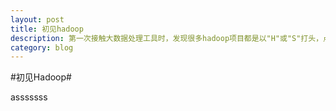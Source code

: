 ```yaml
---
layout: post
title: 初见hadoop
description: 第一次接触大数据处理工具时，发现很多hadoop项目都是以"H"或"S"打头，点解？
category: blog
---
```


#初见Hadoop#

 
asssssss



[Andy阿离]:    http://copoo.github.io  "Andy阿离"
